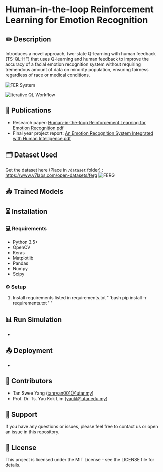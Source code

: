 # Human-in-the-loop Reinforcement Learning for Emotion Recognition

## ✏️ Description
Introduces a novel approach, two-state Q-learning with human feedback (TS-QL-HF) that uses Q-learning and human feedback to improve the accuracy of a facial emotion recognition system without requiring tremendous amount of data on minority population, ensuring fairness regardless of race or medical conditions.

![FER System](https://github.com/tansweeyang/Human-in-the-loop-Reinforcement-Learning-for-Emotion-Recognition/blob/ba6fc30777812190ac3a97de65332fbf957dfd28/FER_Flow.jpg)

![Iterative QL Workflow](https://github.com/tansweeyang/Human-in-the-loop-Reinforcement-Learning-for-Emotion-Recognition/blob/14b842071780ea72d2738566de61ceab73fcd792/Iterative%20QL%20Flow.jpg)

## 📝 Publications
- Research paper: [Human-in-the-loop Reinforcement Learning for Emotion Recognition.pdf](https://github.com/tansweeyang/Human-in-the-loop-Reinforcement-Learning-for-Emotion-Recognition/blob/650a5d08414160b20a9c1318e002ae5039f6b3f9/HITL%20FER5_Submitted.pdf)
- Final year project report:
[An Emotion Recognition System Integrated with Human Intelligence.pdf](https://github.com/tansweeyang/An-Emotion-Recognition-System-Integrated-with-Human-Intelligence/blob/75cbc1d33f7cc33245475dbf1f9e036436d7afe1/documents/SE_1904180_FYP%20report%20-%20TanSweeYang.pdf)

## 🗂️ Dataset Used
Get the dataset here (Place in ```/dataset``` folder) : https://www.v7labs.com/open-datasets/ferg
![FERG](https://grail.cs.washington.edu/projects/deepexpr/sampleimages.jpg)

## 📥 Trained Models

## ⏳ Installation
### 💻 Requirements
- Python 3.5+
- OpenCV
- Keras
- Matplotlib
- Pandas
- Numpy
- Scipy
### ⚙️ Setup
1. Install requirements listed in requirements.txt
'''bash
pip install -r requirements.txt
'''

## 📊 Run Simulation
-

## 📤 Deployment
- 

## 👥 Contributors
- Tan Swee Yang  (tanryan001@1utar.my)
- Prof. Dr. Ts. Yau Kok Lim (yaukl@utar.edu.my)

## 🦻 Support
If you have any questions or issues, please feel free to contact us or open an issue in this repository.

## 📃 License
This project is licensed under the MIT License - see the LICENSE file for details.

